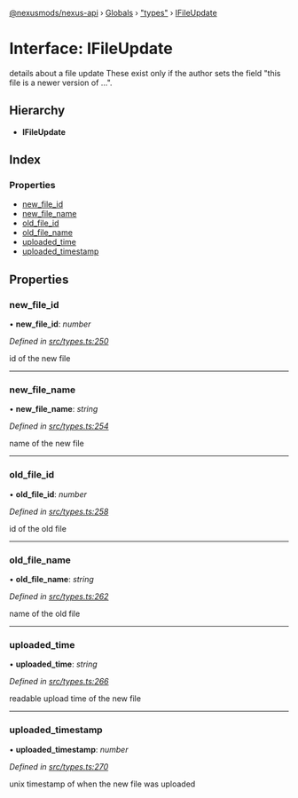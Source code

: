 [@nexusmods/nexus-api](../README.md) › [Globals](../globals.md) › ["types"](../modules/_types_.md) › [IFileUpdate](_types_.ifileupdate.md)

# Interface: IFileUpdate

details about a file update
These exist only if the author sets the field "this file is
a newer version of ...".

## Hierarchy

* **IFileUpdate**

## Index

### Properties

* [new_file_id](_types_.ifileupdate.md#new_file_id)
* [new_file_name](_types_.ifileupdate.md#new_file_name)
* [old_file_id](_types_.ifileupdate.md#old_file_id)
* [old_file_name](_types_.ifileupdate.md#old_file_name)
* [uploaded_time](_types_.ifileupdate.md#uploaded_time)
* [uploaded_timestamp](_types_.ifileupdate.md#uploaded_timestamp)

## Properties

###  new_file_id

• **new_file_id**: *number*

*Defined in [src/types.ts:250](https://github.com/Nexus-Mods/node-nexus-api/blob/3265db7/src/types.ts#L250)*

id of the new file

___

###  new_file_name

• **new_file_name**: *string*

*Defined in [src/types.ts:254](https://github.com/Nexus-Mods/node-nexus-api/blob/3265db7/src/types.ts#L254)*

name of the new file

___

###  old_file_id

• **old_file_id**: *number*

*Defined in [src/types.ts:258](https://github.com/Nexus-Mods/node-nexus-api/blob/3265db7/src/types.ts#L258)*

id of the old file

___

###  old_file_name

• **old_file_name**: *string*

*Defined in [src/types.ts:262](https://github.com/Nexus-Mods/node-nexus-api/blob/3265db7/src/types.ts#L262)*

name of the old file

___

###  uploaded_time

• **uploaded_time**: *string*

*Defined in [src/types.ts:266](https://github.com/Nexus-Mods/node-nexus-api/blob/3265db7/src/types.ts#L266)*

readable upload time of the new file

___

###  uploaded_timestamp

• **uploaded_timestamp**: *number*

*Defined in [src/types.ts:270](https://github.com/Nexus-Mods/node-nexus-api/blob/3265db7/src/types.ts#L270)*

unix timestamp of when the new file was uploaded
